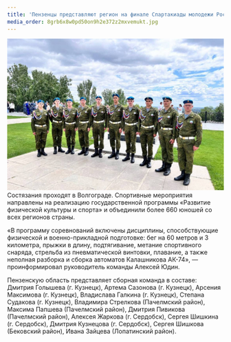 ```yaml
---
title: 'Пензенцы представляют регион на финале Спартакиады молодежи России допризывного возраста'
media_order: 8grb6x8w0pd50on9h2e372z2mxvemukt.jpg
---
```


![8grb6x8w0pd50on9h2e372z2mxvemukt](8grb6x8w0pd50on9h2e372z2mxvemukt.jpg "8grb6x8w0pd50on9h2e372z2mxvemukt")
Состязания проходят в Волгограде. Спортивные мероприятия направлены на реализацию государственной программы «Развитие физической культуры и спорта» и объединили более 660 юношей со всех регионов страны.

«В программу соревнований включены дисциплины, способствующие физической и военно-прикладной подготовке: бег на 60 метров и 3 километра, прыжки в длину, подтягивание, метание спортивного снаряда, стрельба из пневматической винтовки, плавание, а также неполная разборка и сборка автоматов Калашникова АК-74», — проинформировал руководитель команды Алексей Юдин.

Пензенскую область представляет сборная команда в составе: Дмитрия Голышева (г. Кузнецк), Артема Сазонова (г. Кузнецк), Арсения Максимова (г. Кузнецк), Владислава Галкина (г. Кузнецк), Степана Судакова (г. Кузнецк), Владимира Стрелкова (Пачелмский район), Максима Папшева (Пачелмский район), Дмитрия Пивикова (Пачелмский район), Алексея Жаркова (г. Сердобск), Сергея Шишкина (г. Сердобск), Дмитрия Кузнецова (г. Сердобск), Сергея Шишкова (Бековский район), Ивана Зайцева (Лопатинский район).